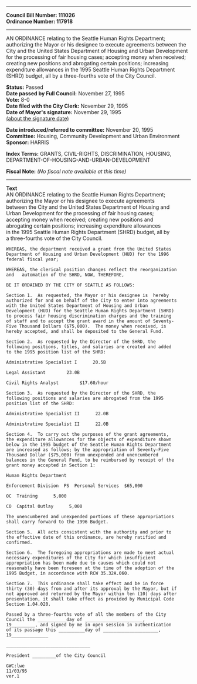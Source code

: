 * * * * *  
  
**Council Bill Number: [](#h0)[](#h2)111026**   
**Ordinance Number: 117918**  
  
* * * * *  
  
AN ORDINANCE relating to the Seattle Human Rights Department; authorizing the Mayor or his designee to execute agreements between the City and the United States Department of Housing and Urban Development for the processing of fair housing cases; accepting money when received; creating new positions and abrogating certain positions; increasing expenditure allowances in the 1995 Seattle Human Rights Department (SHRD) budget, all by a three-fourths vote of the City Council.  
  
**Status:** Passed   
**Date passed by Full Council:** November 27, 1995   
**Vote:** 8-0   
**Date filed with the City Clerk:** November 29, 1995   
**Date of Mayor's signature:** November 29, 1995   
[(about the signature date)](/~public/approvaldate.htm)   
  
  
**Date introduced/referred to committee:** November 20, 1995   
**Committee:** Housing, Community Development and Urban Environment   
**Sponsor:** HARRIS   
  
**Index Terms:** GRANTS, CIVIL-RIGHTS, DISCRIMINATION, HOUSING, DEPARTMENT-OF-HOUSING-AND-URBAN-DEVELOPMENT  
  
**Fiscal Note:** *(No fiscal note available at this time)*  
  
* * * * *  
  
**Text**  
    AN ORDINANCE relating to the Seattle Human Rights Department;  
    authorizing the Mayor or his designee to execute agreements  
    between the City and the United States Department of Housing and  
    Urban Development for the processing of fair housing cases;  
    accepting money when received; creating new positions and  
    abrogating certain positions; increasing expenditure allowances  
    in the 1995 Seattle Human Rights Department (SHRD) budget, all by  
    a three-fourths vote of the City Council.  
  
    WHEREAS, the department received a grant from the United States  
    Department of Housing and Urban Development (HUD) for the 1996  
    federal fiscal year;  
  
    WHEREAS, the clerical position changes reflect the reorganization  
    and   automation of the SHRD, NOW, THEREFORE,  
  
    BE IT ORDAINED BY THE CITY OF SEATTLE AS FOLLOWS:  
  
    Section 1.  As requested, the Mayor or his designee is  hereby  
    authorized for and on behalf of the City to enter into agreements  
    with the United States Department of Housing and Urban  
    Development (HUD) for the Seattle Human Rights Department (SHRD)  
    to process fair housing discrimination charges and the training  
    of staff and to accept the grant award in the amount of Seventy-  
    Five Thousand Dollars ($75,000).  The money when received, is  
    hereby accepted, and shall be deposited to the General Fund.  
  
    Section 2.  As requested by the Director of the SHRD, the  
    following positions, titles, and salaries are created and added  
    to the 1995 position list of the SHRD:  
  
    Administrative Specialist I      20.5B  
  
    Legal Assistant        23.0B  
  
    Civil Rights Analyst        $17.60/hour  
  
    Section 3.  As requested by the Director of the SHRD, the  
    following positions and salaries are abrogated from the 1995  
    position list of the SHRD:  
  
    Administrative Specialist II      22.0B  
  
    Administrative Specialist II      22.0B  
  
    Section 4.  To carry out the purposes of the grant agreements,  
    the expenditure allowances for the objects of expenditure shown  
    below in the 1995 budget of the Seattle Human Rights Department  
    are increased as follows; by the appropriation of Seventy-Five  
    Thousand Dollar ($75,000) from unexpended and unencumbered  
    balances in the General Fund, to be reimbursed by receipt of the  
    grant money accepted in Section 1:  
  
    Human Rights Department  
  
    Enforcement Division  PS  Personal Services  $65,000  
  
    OC  Training      5,000  
  
    CO  Capital Outlay      5,000  
  
    The unencumbered and unexpended portions of these appropriations  
    shall carry forward to the 1996 Budget.  
  
    Section 5.  All acts consistent with the authority and prior to  
    the effective date of this ordinance, are hereby ratified and  
    confirmed.  
  
    Section 6.  The foregoing appropriations are made to meet actual  
    necessary expenditures of the City for which insufficient  
    appropriation has been made due to causes which could not  
    reasonably have been foreseen at the time of the adoption of the  
    1995 Budget, in accordance with RCW 35.32A.060.  
  
    Section 7.  This ordinance shall take effect and be in force  
    thirty (30) days from and after its approval by the Mayor, but if  
    not approved and returned by the Mayor within ten (10) days after  
    presentation, it shall take effect as provided by Municipal Code  
    Section 1.04.020.  
  
    Passed by a three-fourths vote of all the members of the City  
    Council the ___________day of ______________________,  
    19_________, and signed by me in open session in authentication  
    of its passage this __________day of _____________________,  
    19______________  
  
    ________________________________  
  
    President _________of the City Council  
  
    GWC:lwe  
    11/03/95  
    ver.1  
